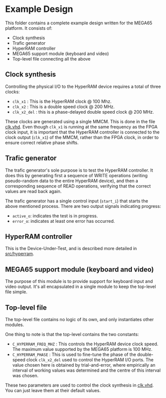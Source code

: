 # Example Design

This folder contains a complete example design written for the MEGA65 platform.
It consists of:

* Clock synthesis
* Trafic generator
* HyperRAM controller
* MEGA65 support module (keyboard and video)
* Top-level file connecting all the above


## Clock synthesis

Controlling the physical I/O to the HyperRAM device requires a total of three clocks:

* `clk_x1` : This is the HyperRAM clock @ 100 Mhz.
* `clk_x2` : This is a double speed clock @ 200 MHz.
* `clk_x2_del` : this is a phase-delayed double speed clock @ 200 MHz.

These clocks are generated using a single MMCM. This is done in the file
[clk.vhd](clk.vhd).  Even though `clk_x1` is running at the same frequency as
the FPGA clock input, it is important that the HyperRAM controller is connected
to the clock output (`clk_x1`) of the MMCM, rather than the FPGA clock, in
order to ensure correct relative phase shifts.


## Trafic generator

The trafic generator's sole purpose is to test the HyperRAM controller. It
does this by generating first a sequence of WRITE operations (writing
pseudo-random data to the entire HyperRAM device), and then a corresponding
sequence of READ operations, verifying that the correct values are read back
again.

The trafic generator has a single control input (`start_i`) that starts the
above mentioned process. There are two output signals indicating progress:

* `active_o`: indicates the test is in progress.
* `error_o`: indicates at least one error has occurred.


## HyperRAM controller
This is the Device-Under-Test, and is described more detailed in
[src/hyperram](../hyperram/README.md).


## MEGA65 support module (keyboard and video)

The purpose of this module is to provide support for keyboard input and video
output.  It's all encapsulated in a single module to keep the top-level file
simple.


## Top-level file

The top-level file contains no logic of its own, and only instantiates other modules.

One thing to note is that the top-level contains the two constants:

* `C_HYPERRAM_FREQ_MHZ` : This controls the HyperRAM device clock speed. The
  maximum value supported by the MEGA65 platform is 100 MHz.
* `C_HYPERRAM_PHASE`    : This is used to fine-tune the phase of the
  double-speed clock `clk_x2_del` used to control the HyperRAM I/O ports. The
  value chosen here is obtained by trial-and-error, where empirically an
  interval of working values was determined and the centre of this interval was
  chosen.

These two parameters are used to control the clock synthesis in
[clk.vhd](clk.vhd). You can just leave them at their default values.

